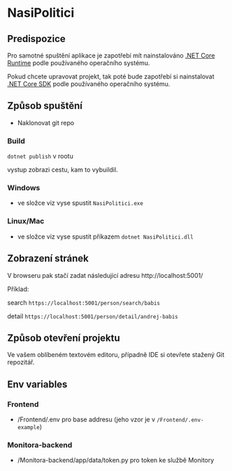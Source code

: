 # NasiPolitici

## Predispozice

Pro samotné spuštění aplikace je zapotřebí mít nainstalováno [.NET Core Runtime](https://dotnet.microsoft.com/download) podle používaného operačního systému.

Pokud chcete upravovat projekt, tak poté bude zapotřebí si nainstalovat [.NET Core SDK](https://dotnet.microsoft.com/download) podle používaného operačního systému.

## Způsob spuštění

- Naklonovat git repo

### Build

`dotnet publish` v rootu

vystup zobrazi cestu, kam to vybuildil.

### Windows

- ve složce viz vyse spustit `NasiPolitici.exe`

### Linux/Mac

- ve složce viz vyse spustit příkazem `dotnet NasiPolitici.dll`

## Zobrazení stránek

V browseru pak stačí zadat následující adresu http://localhost:5001/

Příklad:

search `https://localhost:5001/person/search/babis`

detail `https://localhost:5001/person/detail/andrej-babis`

## Způsob otevření projektu

Ve vašem oblíbeném textovém editoru, případně IDE si otevřete stažený Git repozitář.

## Env variables

### Frontend
 - /Frontend/.env pro base addresu (jeho vzor je v `/Frontend/.env-example`)
 
### Monitora-backend
 - /Monitora-backend/app/data/token.py pro token ke službě Monitory
